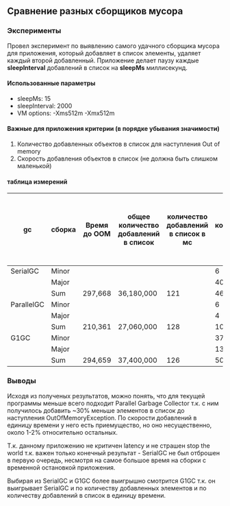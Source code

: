 ## Сравнение разных сборщиков мусора
### Эксперименты

Провел эксперимент по выявлению самого удачного сборщика мусора для приложения, который добавляет в список элементы, 
удаляет каждый второй добавленный.
Приложение делает паузу каждые **sleepInterval** добавлений в список на **sleepMs** миллисекунд.

#### Использованные параметры
* sleepMs: 15
* sleepInterval: 2000
* VM options: -Xms512m -Xmx512m

#### Важные для приложения критерии (в порядке убывания значимости)
1. Количество добавленных объектов в список для наступления Out of memory
2. Скорость добавления объектов в список (не должна быть слишком маленькой) 

#### таблица измерений
| gc         | сборка | Время до OOM | общее количество добавлений в список | количество добавлений в список в мс | количество сборок | общее время на сборки | время (в мс) которое ушло на сборки в минуту |
|------------|--------|--------------|--------------------------------------|-------------------------------------|-------------------|-----------------------|----------------------------------------------|
| SerialGC   | Minor  |              |                                      |                                     | 6                 | 891                   | 179                                          |
|            | Major  |              |                                      |                                     | 40                | 17,131                | 3,453                                        |
|            | Sum    | 297,668      | 36,180,000                           | 121                                 | 46                | 18,022                | 3,632                                        |
| ParallelGC | Minor  |              |                                      |                                     | 6                 | 1,348                 | 384                                          |
|            | Major  |              |                                      |                                     | 4                 | 2,915                 | 831                                          |
|            | Sum    | 210,361      | 27,060,000                           | 128                                 | 10                | 4,236                 | 1,215                                        |
| G1GC       | Minor  |              |                                      |                                     | 37                | 1,386                 | 282                                          |
|            | Major  |              |                                      |                                     | 13                | 4,900                 | 997                                          |
|            | Sum    | 294,659      | 37,400,000                           | 126                                 | 50                | 6,286                 | 1,279                                        |

### Выводы
Исходя из полученых результатов, можно понять, что для текущей программы меньше всего подходит Parallel Garbage Collector
т.к. с ним получилось добавить ~30% меньше элементов в список до наступления OutOfMemoryException. По скорости добавлений 
в единицу времени у него есть приемущество, но оно несущественно, около 1-2% относительно остальных. 

Т.к. данному приложению не критичен latency и не страшен stop the world т.к. важен только конечный результат - SerialGC не 
был отброшен в первую очередь, несмотря на самое большое время на сборки с временной остановкой приложения.

Выбирая из SerialGC и G1GC более выигрышно смотрится G1GC т.к. он выигрывает SerialGC и по количеству добавленных элементов 
и по количеству добавлений в список в единицу времени.
